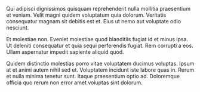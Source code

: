Qui adipisci dignissimos quisquam reprehenderit nulla mollitia praesentium et veniam. Velit magni quidem voluptatum quia dolorum. Veritatis consequatur magnam sit debitis est et. Eius ut nemo aut voluptate odio nesciunt.
 Et molestiae non. Eveniet molestiae quod blanditiis fugiat id et minus ipsa. Ut deleniti consequatur et quia sequi perferendis fugiat. Rem corrupti a eos. Ullam aspernatur impedit sapiente aliquid quod.
 Quidem distinctio molestias porro vitae voluptatem ducimus voluptas. Ipsum at et animi autem nihil sed et. Voluptatem incidunt iste labore quas in. Rerum et nulla minima tenetur sunt. Itaque praesentium optio ad. Doloremque officia quo rerum non error amet voluptas sint dolorum.